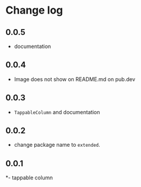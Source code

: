 # Change log

## 0.0.5

- documentation

## 0.0.4

- Image does not show on README.md on pub.dev


## 0.0.3

- `TappableColumn` and documentation

## 0.0.2

- change package name to `extended`.

## 0.0.1

*- tappable column
